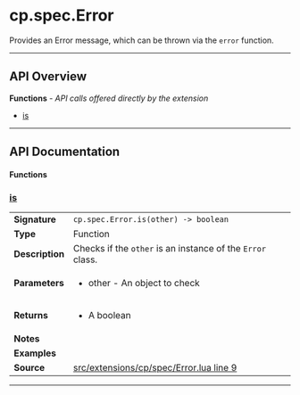 # cp.spec.Error

Provides an Error message, which can be thrown via the `error` function.

---

## API Overview
**Functions** - _API calls offered directly by the extension_
 * [is](#is)


---

## API Documentation

#### Functions


### [is](#is)

|                                             |                                                                                     |
| --------------------------------------------|-------------------------------------------------------------------------------------|
| **Signature**                               | `cp.spec.Error.is(other) -> boolean`                                                                    |
| **Type**                                    | Function                                                                     |
| **Description**                             | Checks if the `other` is an instance of the `Error` class.                                                                     |
| **Parameters**                              | <ul><li>other - An object to check</li></ul> |
| **Returns**                                 | <ul><li>A boolean</li></ul>          |
| **Notes**                                   | <ul></ul> |
| **Examples**                                | <ul></ul> |
| **Source**                                  | [src/extensions/cp/spec/Error.lua line 9](https://github.com/CommandPost/CommandPost/blob/develop/src/extensions/cp/spec/Error.lua#L9) |

---

